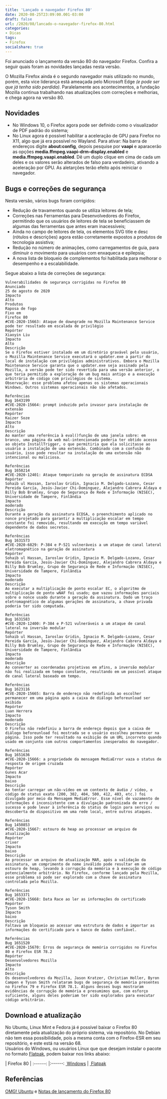 ```yaml
---
title: 'Lançado o navegador Firefox 80'
date: 2020-08-25T23:09:00.001-03:00
draft: false
url: /2020/08/lancado-o-navegador-firefox-80.html
categories:
- Dicas
tags: 
- Firefox
socialshare: true
---
```


Foi anunciado o lançamento da versão 80 do navegador Firefox. Confira a seguir quais foram as novidades lançadas nesta versão.

<!--more-->

O Mozilla Firefox ainda é o segundo navegador mais utilizado no mundo, porém, esta vice liderança está ameaçada pelo Microsoft Edge _(e pode ser que já tenha sido perdida)_. Paralelamente aos acontecimentos, a fundação Mozilla continua trabalhando nas atualizações com correções e melhorias, e chega agora na versão 80.  
  

## Novidades

  

*   No Windows 10, o Firefox agora pode ser definido como o visualizador de PDF padrão do sistema;
*   No Linux agora é possível habilitar a aceleração de GPU para Firefox no X11, algo que já era possível no Wayland. Para ativar: Na barra de endereços digite **about:config**, depois pesquise por **vaapi** e aparacerão as opções **media.ffmpeg.vaapi-drm-display.enabled** e **media.ffmpeg.vaapi.enabled**. Dê um duplo clique em cima de cada um deles e os valores serão alterados de falso para verdadeiro, ativando a aceleração por GPU. As aletarções terão efeito após reiniciar o navegador.

  

## Bugs e correções de segurança

  
Nesta versão, vários bugs foram corrigidos:  

*   Redução de travamentos quando se utiliza leitores de tela;
*   Correções nas Ferramentas para Desenvolvedores do Firefox, permitindo que os usuários de leitores de tela se beneficiassem de algumas das ferramentas que antes eram inacessíveis;
*   Ainda no campo de leitores de tela, os elementos SVG title e desc (rótulos e descrições) agora estão corretamente expostos a produtos de tecnologia assistiva;
*   Redução no número de animações, como carregamentos de guia, para diminuir o movimento para usuários com enxaqueca e epilepsia;
*   A nova lista de bloqueio de complementos foi habilitada para melhorar o desempenho e a escalabilidade.

  
Segue abaixo a lista de correções de segurança:  
  
~~~ 
Vulnerabilidades de segurança corrigidas no Firefox 80  
Anunciado  
25 de agosto de 2020  
Impacto  
Alto  
Produtos  
Raposa de fogo  
Fixo em  
Firefox 80  
#CVE-2020-15663: Ataque de downgrade no Mozilla Maintenance Service pode ter resultado em escalada de privilégio  
Repórter  
Xiaoyin Liu  
Impacto  
Alto  
Descrição  
Se o Firefox estiver instalado em um diretório gravável pelo usuário, o Mozilla Maintenance Service executará o updater.exe a partir do local de instalação com privilégios administrativos. Embora o Mozilla Maintenance Service garanta que o updater.exe seja assinado pela Mozilla, a versão pode ter sido revertida para uma versão anterior, o que teria permitido a exploração de um bug mais antigo e a execução arbitrária de código com privilégios de sistema.  
Observação: esse problema afetou apenas os sistemas operacionais Windows. Outros sistemas operacionais não são afetados.  
  
Referências  
Bug 1643199  
#CVE-2020-15664: prompt induzido pelo invasor para instalação de extensão  
Repórter  
Kaizer Soze  
Impacto  
Alto  
Descrição  
Ao manter uma referência à eval()função de uma janela sobre: ​​em branco, uma página da web mal-intencionada poderia ter obtido acesso ao objeto InstallTrigger, o que permitiria que ela solicitasse ao usuário a instalação de uma extensão. Combinado com a confusão do usuário, isso pode resultar na instalação de uma extensão não intencional ou maliciosa.  
  
Referências  
Bug 1658214  
#CVE-2020-12401: Ataque temporizado na geração de assinatura ECDSA  
Repórter  
Sohaib ul Hassan, Iaroslav Gridin, Ignacio M. Delgado-Lozano, Cesar Pereida García, Jesús-Javier Chi-Domínguez, Alejandro Cabrera Aldaya e Billy Bob Brumley, Grupo de Segurança de Rede e Informação (NISEC), Universidade de Tampere, Finlândia  
Impacto  
moderado  
Descrição  
Durante a geração da assinatura ECDSA, o preenchimento aplicado no nonce projetado para garantir a multiplicação escalar em tempo constante foi removido, resultando em execução em tempo variável dependente de dados secretos.  
  
Referências  
Bug 1631573  
#CVE-2020-6829: P-384 e P-521 vulneráveis ​​a um ataque de canal lateral eletromagnético na geração de assinatura  
Repórter  
Sohaib ul Hassan, Iaroslav Gridin, Ignacio M. Delgado-Lozano, Cesar Pereida García, Jesús-Javier Chi-Domínguez, Alejandro Cabrera Aldaya e Billy Bob Brumley, Grupo de Segurança de Rede e Informação (NISEC), Universidade de Tampere, Finlândia  
Impacto  
moderado  
Descrição  
Ao executar a multiplicação de ponto escalar EC, o algoritmo de multiplicação de ponto wNAF foi usado; que vazou informações parciais sobre o nonce usado durante a geração da assinatura. Dado um traço eletromagnético de algumas gerações de assinatura, a chave privada poderia ter sido computada.  
  
Referências  
Bug 1631583  
#CVE-2020-12400: P-384 e P-521 vulneráveis ​​a um ataque de canal lateral na inversão modular  
Repórter  
Sohaib ul Hassan, Iaroslav Gridin, Ignacio M. Delgado-Lozano, Cesar Pereida García, Jesús-Javier Chi-Domínguez, Alejandro Cabrera Aldaya e Billy Bob Brumley, Grupo de Segurança de Rede e Informação (NISEC), Universidade de Tampere, Finlândia  
Impacto  
moderado  
Descrição  
Ao converter as coordenadas projetivas em afins, a inversão modular não foi realizada em tempo constante, resultando em um possível ataque de canal lateral baseado em tempo.  
  
Referências  
Bug 1623116  
#CVE-2020-15665: Barra de endereço não redefinida ao escolher permanecer em uma página após a caixa de diálogo beforeunload ser exibida  
Repórter  
Luan Herrera  
Impacto  
moderado  
Descrição  
O Firefox não redefiniu a barra de endereço depois que a caixa de diálogo beforeunload foi mostrada se o usuário escolheu permanecer na página. Isso pode ter resultado na exibição de um URL incorreto quando usado em conjunto com outros comportamentos inesperados do navegador.  
  
Referências  
Bug 1651636  
#CVE-2020-15666: a propriedade da mensagem MediaError vaza o status de resposta de origem cruzada  
Repórter  
Gunes Acar  
Impacto  
baixo  
Descrição  
Ao tentar carregar um não-vídeo em um contexto de áudio / vídeo, o código de status exato (200, 302, 404, 500, 412, 403, etc.) foi divulgado por meio da Mensagem MediaError. Esse nível de vazamento de informações é inconsistente com a divulgação padronizada de erro / sucesso e pode levar à inferência do status de login para serviços ou descoberta de dispositivo em uma rede local, entre outros ataques.  
  
Referências  
Bug 1450853  
#CVE-2020-15667: estouro de heap ao processar um arquivo de atualização  
Repórter  
crixer  
Impacto  
baixo  
Descrição  
Ao processar um arquivo de atualização MAR, após a validação da assinatura, um comprimento de nome inválido pode resultar em um estouro de heap, levando à corrupção da memória e à execução de código potencialmente arbitrário. No Firefox, conforme lançado pela Mozilla, esse problema só pode ser explorado com a chave de assinatura controlada pelo Mozilla.  
  
Referências  
Bug 1653371  
#CVE-2020-15668: Data Race ao ler as informações do certificado  
Repórter  
Tyson Smith  
Impacto  
baixo  
Descrição  
Faltava um bloqueio ao acessar uma estrutura de dados e importar as informações do certificado para o banco de dados confiável.  
  
Referências  
Bug 1651520  
#CVE-2020-15670: Erros de segurança de memória corrigidos no Firefox 80 e Firefox ESR 78.2  
Repórter  
Desenvolvedores Mozilla  
Impacto  
Alto  
Descrição  
Os desenvolvedores da Mozilla, Jason Kratzer, Christian Holler, Byron Campen e Tyson Smith relataram bugs de segurança de memória presentes no Firefox 79 e Firefox ESR 78.1. Alguns desses bugs mostraram evidências de corrupção de memória e presumimos que, com esforço suficiente, alguns deles poderiam ter sido explorados para executar código arbitrário.  
~~~

## Download e atualização

  
No Ubuntu, Linux Mint e Fedora já é possível baixar o Firefox 80 diretamente pela atualização do próprio sistema, via repositório. No Debian não tem essa possibilidade, pois a mesma conta com o Firefox-ESR em seu repositório, e este está na versão 68.  
Usuários do Windows, ou usuários Linux que que desejam instalar o pacote no formato [Flatpak](https://info.wsouza.com.br/2020/12/flatpak-e-snap-no-debian-fedora-e-ubuntu.html), podem baixar nos links abaixo:  
  
| Firefox 80 |
:------: |:------:
[ Windows](https://www.mozilla.org/firefox/download/thanks/) | [ Flatpak](https://flathub.org/apps/details/org.mozilla.firefox)

  

## Referências

  
[OMG! Ubuntu](https://www.omgubuntu.co.uk/2020/08/firefox-80-release-linux-gpu-acceleration/) e [Notas de lançamento do Firefox 80](https://www.mozilla.org/en-US/firefox/80.0/releasenotes/)
